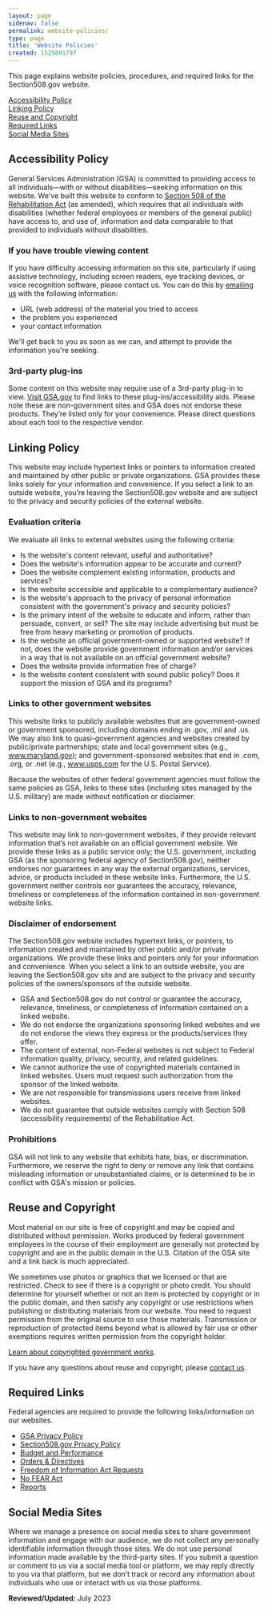```yaml
---
layout: page
sidenav: false
permalink: website-policies/
type: page
title: 'Website Policies'
created: 1525801797
---
```


This page explains website policies, procedures, and required links for the Section508.gov website.

[Accessibility Policy][1]  
[Linking Policy][2]  
[Reuse and Copyright][15]  
[Required Links][3]  
[Social Media Sites][4]  

## Accessibility Policy

General Services Administration (GSA) is committed to providing access to all individuals&mdash;with or without disabilities&mdash;seeking information on this website. We've built this website to conform to [Section 508 of the Rehabilitation Act][5] (as amended), which requires that all individuals with disabilities (whether federal employees or members of the general public) have access to, and use of, information and data comparable to that provided to individuals without disabilities.

### If you have trouble viewing content

If you have difficulty accessing information on this site, particularly if using assistive technology, including screen readers, eye tracking devices, or voice recognition software, please contact us. You can do this by [emailing us][6] with the following information:

  * URL (web address) of the material you tried to access
  * the problem you experienced
  * your contact information

We'll get back to you as soon as we can, and attempt to provide the information you're seeking.

### 3rd-party plug-ins

Some content on this website may require use of a 3rd-party plug-in to view. [Visit GSA.gov][7] to find links to these plug-ins/accessibility aids. Please note these are non-government sites and GSA does not endorse these products. They&rsquo;re listed only for your convenience. Please direct questions about each tool to the respective vendor.

## Linking Policy

This website may include hypertext links or pointers to information created and maintained by other public or private organizations. GSA provides these links solely for your information and convenience. If you select a link to an outside website, you&rsquo;re leaving the Section508.gov website and are subject to the privacy and security policies of the external website.

### Evaluation criteria

We evaluate all links to external websites using the following criteria:

  * Is the website's content relevant, useful and authoritative?
  * Does the website's information appear to be accurate and current?
  * Does the website complement existing information, products and services?
  * Is the website accessible and applicable to a complementary audience?
  * Is the website's approach to the privacy of personal information consistent with the government's privacy and security policies?
  * Is the primary intent of the website to educate and inform, rather than persuade, convert, or sell? The site may include advertising but must be free from heavy marketing or promotion of products.
  * Is the website an official government-owned or supported website? If not, does the website provide government information and/or services in a way that is not available on an official government website?
  * Does the website provide information free of charge?
  * Is the website content consistent with sound public policy? Does it support the mission of GSA and its programs?

### Links to other government websites

This website links to publicly available websites that are government-owned or government sponsored, including domains ending in .gov, .mil and .us. We may also link to quasi-government agencies and websites created by public/private partnerships; state and local government sites (e.g., www.maryland.gov); and government-sponsored websites that end in .com, .org, or .net (e.g., www.usps.com for the U.S. Postal Service).

Because the websites of other federal government agencies must follow the same policies as GSA, links to these sites (including sites managed by the U.S. military) are made without notification or disclaimer.

### Links to non-government websites

This website may link to non-government websites, if they provide relevant information that&rsquo;s not available on an official government website. We provide these links as a public service only; the U.S. government, including GSA (as the sponsoring federal agency of Section508.gov), neither endorses nor guarantees in any way the external organizations, services, advice, or products included in these website links. Furthermore, the U.S. government neither controls nor guarantees the accuracy, relevance, timeliness or completeness of the information contained in non-government website links.

### Disclaimer of endorsement

The Section508.gov website includes hypertext links, or pointers, to information created and maintained by other public and/or private organizations. We provide these links and pointers only for your information and convenience. When you select a link to an outside website, you are leaving the Section508.gov site and are subject to the privacy and security policies of the owners/sponsors of the outside website.

  * GSA and Section508.gov do not control or guarantee the accuracy, relevance, timeliness, or completeness of information contained on a linked website.
  * We do not endorse the organizations sponsoring linked websites and we do not endorse the views they express or the products/services they offer.
  * The content of external, non-Federal websites is not subject to Federal information quality, privacy, security, and related guidelines.
  * We cannot authorize the use of copyrighted materials contained in linked websites. Users must request such authorization from the sponsor of the linked website.
  * We are not responsible for transmissions users receive from linked websites.
  * We do not guarantee that outside websites comply with Section 508 (accessibility requirements) of the Rehabilitation Act.

### Prohibitions

GSA will not link to any website that exhibits hate, bias, or discrimination. Furthermore, we reserve the right to deny or remove any link that contains misleading information or unsubstantiated claims, or is determined to be in conflict with GSA's mission or policies.

## Reuse and Copyright
Most material on our site is free of copyright and may be copied and distributed without permission. Works produced by federal government employees in the course of their employment are generally not protected by copyright and are in the public domain in the U.S. Citation of the GSA site and a link back is much appreciated.

We sometimes use photos or graphics that we licensed or that are restricted. Check to see if there is a copyright or photo credit. You should determine for yourself whether or not an item is protected by copyright or in the public domain, and then satisfy any copyright or use restrictions when publishing or distributing materials from our website. You need to request permission from the original source to use those materials. Transmission or reproduction of protected items beyond what is allowed by fair use or other exemptions requires written permission from the copyright holder. 

[Learn about copyrighted government works](https://www.usa.gov/copyrighted-government-works).

If you have any questions about reuse and copyright, please [contact us]({{site.baseurl}}/about-us/).

## Required Links

Federal agencies are required to provide the following links/information on our websites.

  * [GSA Privacy Policy][8]
  * [Section508.gov Privacy Policy][9]
  * [Budget and Performance][10]
  * [Orders & Directives][11]
  * [Freedom of Information Act Requests][12]
  * [No FEAR Act][13]
  * [Reports][14]

## Social Media Sites

Where we manage a presence on social media sites to share government information and engage with our audience, we do not collect any personally identifiable information through those sites. We do not use personal information made available by the third-party sites. If you submit a question or comment to us via a social media tool or platform, we may reply directly to you via that platform, but we don&rsquo;t track or record any information about individuals who use or interact with us via those platforms.

**Reviewed/Updated:** July 2023

 [1]: #accessibility-policy
 [2]: #linking-policy
 [3]: #required-links
 [4]: #social-media-sites  
 [5]: {{site.baseurl}}/manage/laws-and-policies
 [6]: mailto:section.508@gsa.gov
 [7]: https://www.gsa.gov/website-information/accessibility-aids
 [8]: https://www.gsa.gov/privacy
 [9]: {{site.baseurl}}/privacy-policy
 [10]: http://www.gsa.gov/portal/category/21546
 [11]: http://www.gsa.gov/portal/directives
 [12]: http://www.gsa.gov/portal/content/105305
 [13]: http://www.gsa.gov/portal/content/101344
 [14]: http://www.gsa.gov/portal/category/21544
 [15]: #reuse-and-copyright